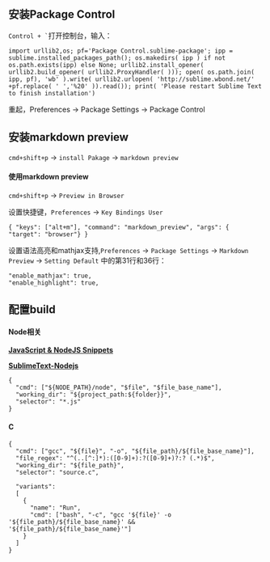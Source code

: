 ## 安装Package Control

``` Control + ` ```打开控制台，输入：

```
import urllib2,os; pf='Package Control.sublime-package'; ipp = sublime.installed_packages_path(); os.makedirs( ipp ) if not os.path.exists(ipp) else None; urllib2.install_opener( urllib2.build_opener( urllib2.ProxyHandler( ))); open( os.path.join( ipp, pf), 'wb' ).write( urllib2.urlopen( 'http://sublime.wbond.net/' +pf.replace( ' ','%20' )).read()); print( 'Please restart Sublime Text to finish installation')
```

重起，Preferences -> Package Settings -> Package Control

## 安装markdown preview

`cmd+shift+p` -> `install Pakage` -> `markdown preview`
#### 使用markdown preview

`cmd+shift+p` -> `Preview in Browser`

设置快捷键，`Preferences` -> `Key Bindings User`

```
{ "keys": ["alt+m"], "command": "markdown_preview", "args": { "target": "browser"} }
```
设置语法高亮和mathjax支持,`Preferences` -> `Package Settings` -> `Markdown Preview` -> `Setting Default` 中的第31行和36行：

```
"enable_mathjax": true,
"enable_highlight": true,
```

## 配置build

#### Node相关

**[Java​Script & Node​JS Snippets][0]**

**[SublimeText-Nodejs][1]**

```
{
  "cmd": ["${NODE_PATH}/node", "$file", "$file_base_name"],
  "working_dir": "${project_path:${folder}}",
  "selector": "*.js"
}
```
#### C

```
{
  "cmd": ["gcc", "${file}", "-o", "${file_path}/${file_base_name}"],
  "file_regex": "^(..[^:]*):([0-9]+):?([0-9]+)?:? (.*)$",
  "working_dir": "${file_path}",
  "selector": "source.c",

  "variants":
  [
    {
      "name": "Run",
      "cmd": ["bash", "-c", "gcc '${file}' -o '${file_path}/${file_base_name}' &&     '${file_path}/${file_base_name}'"]
    }
  ]
}
```


[0]:https://sublime.wbond.net/packages/JavaScript%20%26%20NodeJS%20Snippets
[1]:https://github.com/tanepiper/SublimeText-Nodejs/tree/sublime-text-3
